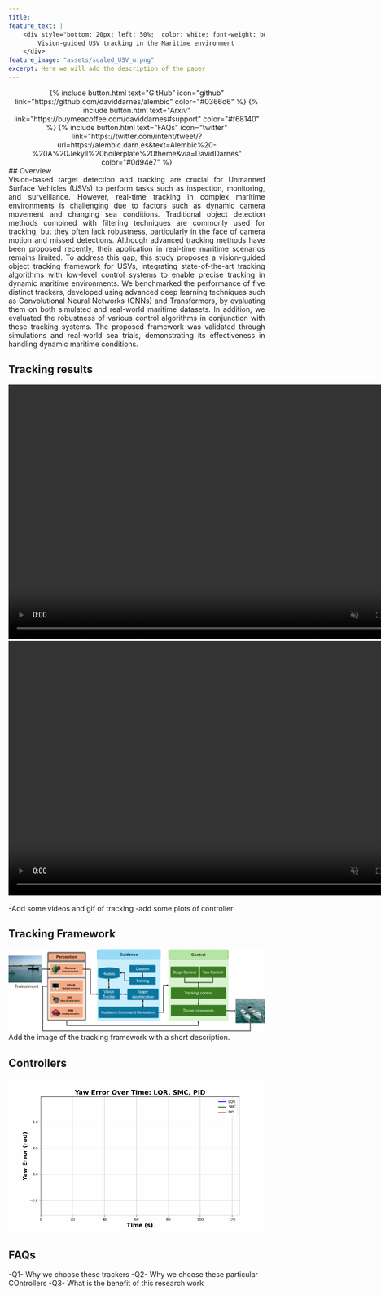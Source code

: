 ```yaml
---
title: 
feature_text: |
    <div style="bottom: 20px; left: 50%;  color: white; font-weight: bold; font-size: 24px;">
        Vision-guided USV tracking in the Maritime environment
    </div>
feature_image: "assets/scaled_USV_m.png"
excerpt: Here we will add the description of the paper
---
```



<div style="text-align: center;">
  {% include button.html text="GitHub" icon="github" link="https://github.com/daviddarnes/alembic" color="#0366d6" %}
  {% include button.html text="Arxiv" link="https://buymeacoffee.com/daviddarnes#support" color="#f68140" %}
  {% include button.html text="FAQs" icon="twitter" link="https://twitter.com/intent/tweet/?url=https://alembic.darn.es&text=Alembic%20-%20A%20Jekyll%20boilerplate%20theme&via=DavidDarnes" color="#0d94e7" %}
</div>
## Overview
<div style="text-align: justify;">
    Vision-based target detection and tracking are crucial for Unmanned Surface Vehicles (USVs) to perform tasks such as inspection, monitoring, and surveillance. However, real-time tracking in complex maritime environments is challenging due to factors such as dynamic camera movement and changing sea conditions. Traditional object detection methods combined with filtering techniques are commonly used for tracking, but they often lack robustness, particularly in the face of camera motion and missed detections. Although advanced tracking methods have been proposed recently, their application in real-time maritime scenarios remains limited. To address this gap, this study proposes a vision-guided object tracking framework for USVs, integrating state-of-the-art tracking algorithms with low-level control systems to enable precise tracking in dynamic maritime environments. We benchmarked the performance of five distinct trackers, developed using advanced deep learning techniques such as Convolutional Neural Networks (CNNs) and Transformers, by evaluating them on both simulated and real-world maritime datasets. In addition, we evaluated the robustness of various control algorithms in conjunction with these tracking systems. The proposed framework was validated through simulations and real-world sea trials, demonstrating its effectiveness in handling dynamic maritime conditions.
</div>


## Tracking results 

<video controls="" width="800" height="500" muted="" loop="" autoplay="">
<source src="https://github.com/Muhayyuddin/tracking/raw/main/video/tracking.mp4" type="video/mp4">
</video>

<video controls="" width="800" height="500" muted="" loop="" autoplay="">
<source src="https://github.com/Muhayyuddin/tracking/raw/refs/heads/main/video/trackers.mp4" type="video/mp4">
</video>

-Add some videos and gif of tracking
-add some plots of controller
## Tracking Framework
<div style="text-align: center;">
  <img src="assets/framework-1.png" alt="framework" />
</div>
Add the image of the tracking framework with a short description.


## Controllers 
<div style="text-align: center;">
  <img src="assets/yaw_error_animation.gif" alt="Yaw Error Simulation" />
</div>

## FAQs
-Q1- Why we choose these trackers 
-Q2- Why we choose these particular COntrollers 
-Q3- What is the benefit of this research work



